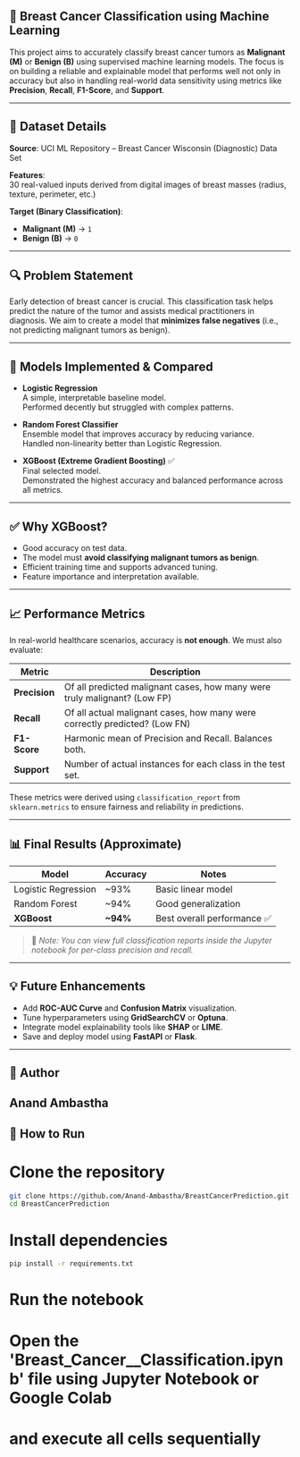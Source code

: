 ## 🧬 Breast Cancer Classification using Machine Learning  
This project aims to accurately classify breast cancer tumors as **Malignant (M)** or **Benign (B)** using supervised machine learning models. The focus is on building a reliable and explainable model that performs well not only in accuracy but also in handling real-world data sensitivity using metrics like **Precision**, **Recall**, **F1-Score**, and **Support**.

---

## 📂 Dataset Details  
**Source**: UCI ML Repository – Breast Cancer Wisconsin (Diagnostic) Data Set  

**Features**:  
30 real-valued inputs derived from digital images of breast masses (radius, texture, perimeter, etc.)

**Target (Binary Classification)**:  
- **Malignant (M)** → `1`  
- **Benign (B)** → `0`

---

## 🔍 Problem Statement  
Early detection of breast cancer is crucial. This classification task helps predict the nature of the tumor and assists medical practitioners in diagnosis. We aim to create a model that **minimizes false negatives** (i.e., not predicting malignant tumors as benign).

---

## 🧪 Models Implemented & Compared  

- **Logistic Regression**  
  A simple, interpretable baseline model.  
  Performed decently but struggled with complex patterns.

- **Random Forest Classifier**  
  Ensemble model that improves accuracy by reducing variance.  
  Handled non-linearity better than Logistic Regression.

- **XGBoost (Extreme Gradient Boosting)** ✅  
  Final selected model.  
  Demonstrated the highest accuracy and balanced performance across all metrics.

---

## ✅ Why XGBoost?  

- Good accuracy on test data.  
- The model must **avoid classifying malignant tumors as benign**.  
- Efficient training time and supports advanced tuning.  
- Feature importance and interpretation available.  

---

## 📈 Performance Metrics  

In real-world healthcare scenarios, accuracy is **not enough**. We must also evaluate:

| Metric      | Description                                                                 |
|-------------|-----------------------------------------------------------------------------|
| **Precision** | Of all predicted malignant cases, how many were truly malignant? (Low FP) |
| **Recall**    | Of all actual malignant cases, how many were correctly predicted? (Low FN) |
| **F1-Score**  | Harmonic mean of Precision and Recall. Balances both.                      |
| **Support**   | Number of actual instances for each class in the test set.                |

These metrics were derived using `classification_report` from `sklearn.metrics` to ensure fairness and reliability in predictions.

---

## 📊 Final Results (Approximate)

| Model               | Accuracy | Notes                      |
|--------------------|----------|----------------------------|
| Logistic Regression | ~93%     | Basic linear model         |
| Random Forest       | ~94%     | Good generalization        |
| **XGBoost**         | **~94%** | Best overall performance ✅ |

> 📌 *Note: You can view full classification reports inside the Jupyter notebook for per-class precision and recall.*

---

## 💡 Future Enhancements  

- Add **ROC-AUC Curve** and **Confusion Matrix** visualization.  
- Tune hyperparameters using **GridSearchCV** or **Optuna**.  
- Integrate model explainability tools like **SHAP** or **LIME**.  
- Save and deploy model using **FastAPI** or **Flask**.  

---
## 🧠 Author
Anand Ambastha
---
## 🧰 How to Run


# Clone the repository
```bash
git clone https://github.com/Anand-Ambastha/BreastCancerPrediction.git
cd BreastCancerPrediction
```

# Install dependencies
```bash
pip install -r requirements.txt
```

# Run the notebook
# Open the 'Breast_Cancer__Classification.ipynb' file using Jupyter Notebook or Google Colab
# and execute all cells sequentially

